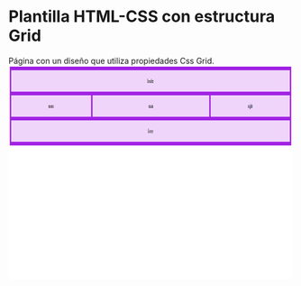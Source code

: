 # Plantilla HTML-CSS con estructura Grid

Página con un diseño que utiliza propiedades Css Grid.
![Plantilla de la estructura de la página](img/plantilla.png)